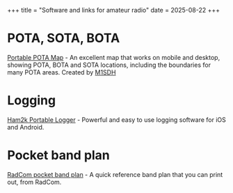 +++
title = "Software and links for amateur radio"
date = 2025-08-22
+++

# POTA, SOTA, BOTA
[Portable POTA Map](https://kwirk.github.io/pota-gb-map) - An excellent map that works on mobile and desktop, showing POTA, BOTA and SOTA locations, including the boundaries for many POTA areas. Created by [M1SDH](https://www.qrz.com/db/M1SDH)

# Logging
[Ham2k Portable Logger](https://polo.ham2k.com) - Powerful and easy to use logging software for iOS and Android. 

# Pocket band plan
[RadCom pocket band plan](https://rsgb.services/public/bandplans/docs/2025_bandplan_radcom_version.pdf) - A quick reference band plan that you can print out, from RadCom.